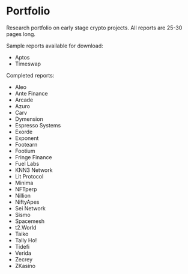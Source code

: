 # Portfolio
Research portfolio on early stage crypto projects. All reports are 25-30 pages long. 

Sample reports available for download:
- Aptos
- Timeswap

Completed reports:

- Aleo
- Ante Finance
- Arcade
- Azuro
- Carv
- Dymension
- Espresso Systems
- Exorde
- Exponent
- Footearn
- Footium
- Fringe Finance
- Fuel Labs
- KNN3 Network 
- Lit Protocol
- Minima
- NFTperp
- Nillion
- NiftyApes
- Sei Network
- Sismo
- Spacemesh
- t2.World
- Taiko
- Tally Ho!
- Tidefi
- Verida
- Zecrey
- ZKasino

